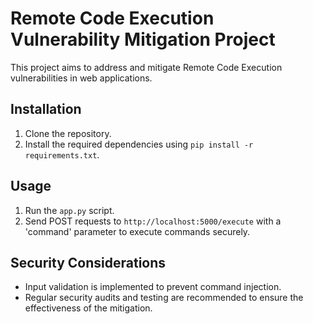 # Remote Code Execution Vulnerability Mitigation Project

This project aims to address and mitigate Remote Code Execution vulnerabilities in web applications.

## Installation
1. Clone the repository.
2. Install the required dependencies using `pip install -r requirements.txt`.

## Usage
1. Run the `app.py` script.
2. Send POST requests to `http://localhost:5000/execute` with a 'command' parameter to execute commands securely.

## Security Considerations
- Input validation is implemented to prevent command injection.
- Regular security audits and testing are recommended to ensure the effectiveness of the mitigation.
